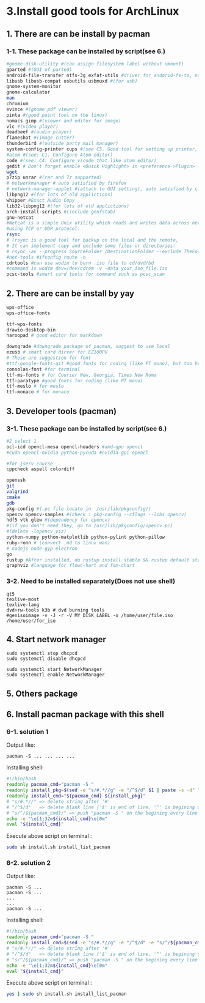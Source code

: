 # 3.Install good tools for ArchLinux

## 1. There are can be install by pacman

### 1-1. These package can be installed by script\(see 6.\)

```bash
#gnome-disk-utility #(can assign filesystem label without umount)
gparted #(GUI of parted)
android-file-transfer ntfs-3g exfat-utils #driver for andorid-fs-ts, ntfs, exfat
libusb libusb-compat usbutils usbmuxd #(for usb)
gnome-system-monitor
gnome-calculator
man
chromium
evince #(gnome pdf viewer)
pinta #(good paint tool on the linux)
nomacs gimp #(viewer and editor for image)
vlc #(video player)
deadbeef #(audio player)
flameshot #(image cutter)
thunderbird #(outside party mail manager)
system-config-printer cups #(see C5. Good tool for setting up printer, or you can install manually)
#atom #(see: C1. Configure Atom editor)
code #(see: C4. Configure vscode that like atom editor)
gedit # Don't forget enable <Quick Highlight> in <preference->Plugin>  , good text amd code editor
wget
p7zip unrar #(rar and 7z supported)
# networkmanager # auto satisfied by firefox
# network-manager-applet #(attach to GUI setting), auto satisfied by cinnamon
libpng12 #(for lots of old applictions)
whipper #Exact Audio Copy
lib32-libpng12 #(for lots of old applictions)
arch-install-scripts #(include genfstab)
gnu-netcat
#Netcat is a simple Unix utility which reads and writes data across network connections,
#using TCP or UDP protocol.
rsync
# (rsync is a good tool for backup on the local and the remote,
# It can implement copy and exclude some files or directories:
# rsync -av --progress SourceFolder /DestinationFolder --exclude TheFolderOrFileNameToExclude)
#net-tools #ifconfig route -n
cdrtools #can use wodim to burn .iso file to cd/dvd/bd
#command is wodim dev=/dev/cdrom -v -data your_iso_file.iso
pcsc-tools #smart card tools for command such as pcsc_scan
```

## 2. There are can be install by yay

```bash
wps-office
wps-office-fonts

ttf-wps-fonts
drawio-desktop-bin
haroopad # good editor for markdown

downgrade #downgrade package of pacman, suggest to use local
ezusb # smart card dirver for EZ100PU
# These are suggestion for font
#ttf-google-fonts-git #good fonts for coding (like PT mono), but too heavey
consolas-font #for terminal
ttf-ms-fonts # for Courier New, Georgia, Times New Roma
ttf-paratype #good fonts for coding (like PT mono)
ttf-meslo # for meslo
ttf-monaco # for monaco
```

## 3. Developer tools \(pacman\)

### 3-1. These package can be installed by script\(see 6.\)

```bash
#2 select 1
ocl-icd opencl-mesa opencl-headers #amd-gpu opencl
#cuda opencl-nvidia python-pycuda #nvidia-gpi opencl

#for jserv course
cppcheck aspell colordiff 

openssh
git
valgrind
cmake
gdb
pkg-config #(.pc file locate in  /usr/lib/pkgconfig/)
opencv opencv-samples #(check : pkg-config --cflags --libs opencv)
hdf5 vtk glew #(dependency for opencv)
#(if you don't need they, go to /usr/lib/pkgconfig/opencv.pc)
#(delete -lopencv_viz)
python-numpy python-matplotlib python-pylint python-pillow
ruby-ronn # (convert .md to linux man)
# nodejs node-gyp electron
go
rustup #After installed, do rustup install stable && rustup default stable
graphviz #language for flowc-hart and fsm-chart
```

### 3-2. Need to be installed separately\(Does not use shell\)

```text
qt5
texlive-most
texlive-lang
dvd+rw-tools k3b # dvd burning tools
#genisoimage -v -J -r -V MY_DISK_LABEL -o /home/user/file.iso /home/user/for_iso
```

## 4. Start network manager

```text
sudo systemctl stop dhcpcd
sudo systemctl disable dhcpcd

sudo systemctl start NetworkManager
sudo systemctl enable NetworkManager
```

## 5. Others package

## 6. Install pacman package with this shell

### 6-1. solution 1 <recommand>

Output like:

```text
pacman -S ... ... ... ...
```

Installing shell:

```bash
#!/bin/bash
readonly pacman_cmd="pacman -S "
readonly install_pkg=$(sed -e "s/#.*//g" -e "/^$/d" $1 | paste -s -d" " )
readonly install_cmd="${pacman_cmd} ${install_pkg}"
# "s/#.*//" => delete string after '#'
# "/^$/d"   => delete blank line ('$' is end of line, '^' is begining of line)
# "s/^/${pacman_cmd}/" => push "pacman -S " on the begining every line
echo -e "\e[1;32m${install_cmd}\e[0m"
eval "${install_cmd}"
```

Execute above script on terminal :

```bash
sudo sh install.sh install_list_pacman
```

### 6-2. solution 2

Output like:

```text
pacman -S ...
pacman -S ...
...
...
pacman -S ...
```

Installing shell:

```bash
#!/bin/bash
readonly pacman_cmd="pacman -S "
readonly install_cmd=$(sed -e "s/#.*//g" -e "/^$/d" -e "s/^/${pacman_cmd}/g" $1)
# "s/#.*//" => delete string after '#'
# "/^$/d"   => delete blank line ('$' is end of line, '^' is begining of line)
# "s/^/${pacman_cmd}/" => push "pacman -S " on the begining every line
echo -e "\e[1;32m${install_cmd}\e[0m"
eval "${install_cmd}"
```

Execute above script on terminal :

```bash
yes | sudo sh install.sh install_list_pacman
```
